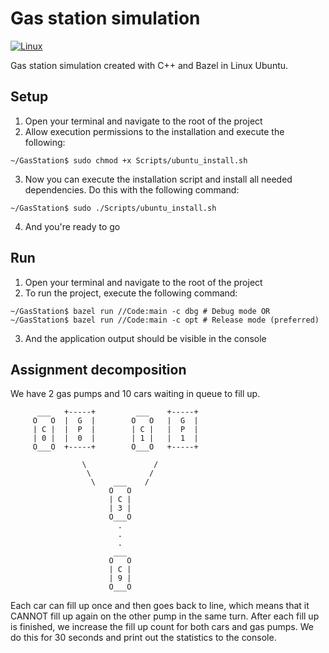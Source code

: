 # Gas station simulation #
[![Linux](https://github.com/zpervan/GasStation/actions/workflows/ubuntu_ci.yml/badge.svg?branch=main)](https://github.com/zpervan/GasStation/actions/workflows/ubuntu_ci.yml)

Gas station simulation created with C++ and Bazel in Linux Ubuntu.

## Setup ##

1. Open your terminal and navigate to the root of the project
2. Allow execution permissions to the installation and execute the following:
 ```shell
~/GasStation$ sudo chmod +x Scripts/ubuntu_install.sh
```
3. Now you can execute the installation script and install all needed dependencies. Do this with the following command:
```shell
~/GasStation$ sudo ./Scripts/ubuntu_install.sh
```
4. And you're ready to go

## Run ##

1. Open your terminal and navigate to the root of the project
2. To run the project, execute the following command:
```shell
~/GasStation$ bazel run //Code:main -c dbg # Debug mode OR
~/GasStation$ bazel run //Code:main -c opt # Release mode (preferred)
```
3. And the application output should be visible in the console

## Assignment decomposition ##

We have 2 gas pumps and 10 cars waiting in queue to fill up. 
```
      ___   +-----+         ___    +-----+
     O   O  |  G  |        O   O   |  G  |
     | C |  |  P  |        | C |   |  P  |
     | 0 |  |  0  |        | 1 |   |  1  |
     O___O  +-----+        O___O   +-----+
         
                \               /
                 \             /
                  \    ___    /
                      O   O  
                      | C |  
                      | 3 |  
                      O___O  
                        .
                        .
                        .
                       ___   
                      O   O   
                      | C |  
                      | 9 |  
                      O___O  
```

Each car can fill up once and then goes back to line, which means that it CANNOT fill up again on the other pump in the
same turn. After each fill up is finished, we increase the fill up count for both cars and gas pumps. We do this for 30 
seconds and print out the statistics to the console.
